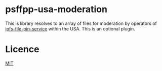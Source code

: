 # psffpp-usa-moderation

This is library resolves to an array of files for moderation by operators of [ipfs-file-pin-service](https://github.com/Permissionless-Software-Foundation/ipfs-file-pin-service) within the USA. This is an optional plugin.

# Licence

[MIT](LICENSE.md)

